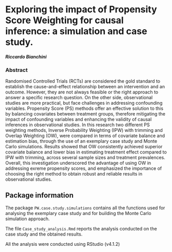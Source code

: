 # Exploring the impact of Propensity Score Weighting for causal inference: a simulation and case study.

#### *Riccardo Bianchini*

### Abstract
Randomised Controlled Trials (RCTs) are considered the gold standard to establish the cause-and-effect relationship between an intervention and an outcome. However, they are not always feasible or the right approach to answer a specific research question. On the other side, observational studies are more practical, but face challenges in addressing confounding variables. Propensity Score (PS) methods offer an effective solution to this by balancing covariates between treatment groups, therefore mitigating the impact of confounding variables and enhancing the validity of causal inferences in observational studies. In this research two different PS weighting methods, Inverse Probability Weighting (IPW) with trimming and Overlap Weighting (OW), were compared in terms of covariate balance and estimation bias, through the use of an exemplary case study and Monte Carlo simulations. Results showed that OW consistently achieved superior covariate balance and lower bias in estimating treatment effect compared to IPW with trimming, across several sample sizes and treatment prevalences. Overall, this investigation underscored the advantage of using OW in addressing exreme propensity scores, and emphasized the importance of choosing the right method to obtain robust and reliable results in observational studies.

## Package information

The package `PW.case.study.simulations` contains all the functions used for analysing the exemplary case study and for building the Monte Carlo simulation approach.

The file `Case_study_analysis.Rmd` reports the analysis conducted on the case study and the obtained results.

All the analysis were conducted using RStudio (v4.1.2)
